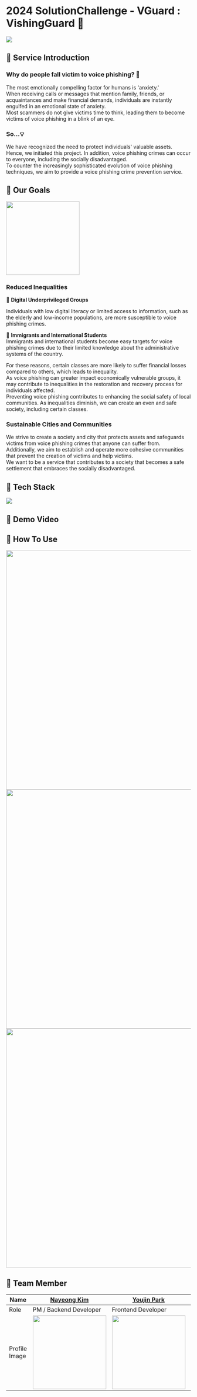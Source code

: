 # 2024 SolutionChallenge - VGuard : VishingGuard 🚨
<img src = "https://github.com/GDSC-SWU/2024-VishingGuard-SolutionChallenge/assets/87843494/408980fe-904c-44e5-a31d-226614c073eb">

## 🚨 Service Introduction
### Why do people fall victim to voice phishing? 🤔
The most emotionally compelling factor for humans is 'anxiety.'   
When receiving calls or messages that mention family, friends, or acquaintances and make financial demands, individuals are instantly engulfed in an emotional state of anxiety.   
Most scammers do not give victims time to think, leading them to become victims of voice phishing in a blink of an eye.
### So...💡
We have recognized the need to protect individuals' valuable assets. Hence, we initiated this project. 
In addition, voice phishing crimes can occur to everyone, including the socially disadvantaged.   
To counter the increasingly sophisticated evolution of voice phishing techniques, we aim to provide a voice phishing crime prevention service.
## 🚨 Our Goals
<img src = "https://github.com/GDSC-SWU/2024-VishingGuard-SolutionChallenge/assets/87843494/b92967e0-ca44-4e33-b0db-fd6519cb540d" height="200">

### Reduced Inequalities
🎯 **Digital Underprivileged Groups**

Individuals with low digital literacy or limited access to information, such as the elderly and low-income populations, are more susceptible to voice phishing crimes.  
   
🎯 **Immigrants and International Students**   
Immigrants and international students become easy targets for voice phishing crimes due to their limited knowledge about the administrative systems of the country.  
   
For these reasons, certain classes are more likely to suffer financial losses compared to others, which leads to inequality.   
As voice phishing can greater impact economically vulnerable groups, it may contribute to inequalities in the restoration and recovery process for individuals affected.   
Preventing voice phishing contributes to enhancing the social safety of local communities. As inequalities diminish, we can create an even and safe society, including certain classes.   
### Sustainable Cities and Communities
We strive to create a society and city that protects assets and safeguards victims from voice phishing crimes that anyone can suffer from.   
Additionally, we aim to establish and operate more cohesive communities that prevent the creation of victims and help victims.   
We want to be a service that contributes to a society that becomes a safe settlement that embraces the socially disadvantaged.   

## 🚨 Tech Stack
<img src = "https://github.com/GDSC-SWU/2024-VishingGuard-SolutionChallenge/assets/87843494/cbad062f-9550-442e-bc7a-8ae85d28376e">  


## 🚨 Demo Video
## 🚨 How To Use
<img src = "https://github.com/GDSC-SWU/2024-VishingGuard-SolutionChallenge/assets/87843494/82a5607a-d5c9-4a15-88f3-f94f37958af4" width="650">
<img src = "https://github.com/GDSC-SWU/2024-VishingGuard-SolutionChallenge/assets/87843494/813691a7-08f3-4c9c-964f-6ad1b15a6e40" width="650">
<img src = "https://github.com/GDSC-SWU/2024-VishingGuard-SolutionChallenge/assets/87843494/026f01f9-8269-4698-b9ec-13e3c989d6cf" width="650">

## 🚨 Team Member
| Name | [Nayeong Kim](https://github.com/nanna29) | [Youjin Park](https://github.com/youjin09222) | [Chaeyeon Kim](https://github.com/chaeyeoniklmw) | [Yourim Ha](https://github.com/YulimHa) |
| --- | --- | --- |--- | --- |
| Role | PM / Backend Developer | Frontend Developer | AI/ML Developer | UI/UX Designer |
| Profile Image | <img src = "https://github.com/GDSC-SWU/2024-VishingGuard-SolutionChallenge/assets/87843494/4979dc3a-70d3-4ac5-b2d0-8836b4323c3d" width="200">| <img src="https://github.com/GDSC-SWU/2024-VishingGuard-SolutionChallenge/assets/87843494/501cb7e7-0ef3-4ee0-839c-5be14a5a97fc" width="200"/> | <img src="https://github.com/GDSC-SWU/2024-VishingGuard-SolutionChallenge/assets/87843494/19ebd231-f272-409f-a97c-8bf6b691feae" height="150" width="200" />  | <img src="https://github.com/GDSC-SWU/2024-VishingGuard-SolutionChallenge/assets/87843494/ebb4b91b-ed71-47b1-8f9b-1eed4dc32d8d" width="200"/> |  |
